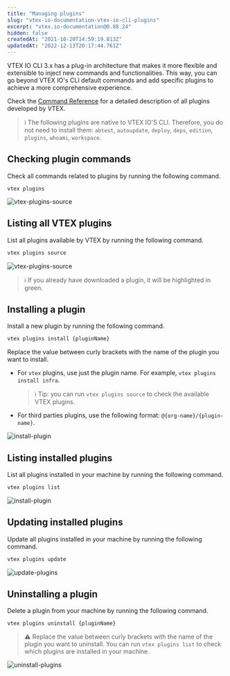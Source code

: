 ```yaml
---
title: "Managing plugins"
slug: "vtex-io-documentation-vtex-io-cli-plugins"
excerpt: "vtex.io-documentation@0.88.24"
hidden: false
createdAt: "2021-10-20T14:59:19.813Z"
updatedAt: "2022-12-13T20:17:44.761Z"
---
```


VTEX IO CLI 3.x has a plug-in architecture that makes it more flexible and extensible to inject new commands and functionalities. This way, you can go beyond VTEX IO's CLI default commands and add specific plugins to achieve a more comprehensive experience.

Check the [Command Reference](https://developers.vtex.com/vtex-developer-docs/docs/vtex-io-documentation-vtex-io-cli-command-reference#plugins) for a detailed description of all plugins developed by VTEX.

> ℹ️ The following plugins are native to VTEX IO'S CLI. Therefore, you do not need to install them:  `abtest`, `autoupdate`, `deploy`, `deps`, `edition`, `plugins`, `whoami`, `workspace`.

## Checking plugin commands

Check all commands related to plugins by running the following command.

```shell
vtex plugins
```

![vtex-plugins-source](https://cdn.jsdelivr.net/gh/vtexdocs/dev-portal-content@main/images/vtex-io-documentation-vtex-io-cli-plugins-0.png)

## Listing all VTEX plugins

List all plugins available by VTEX by running the following command.

```sh
vtex plugins source
```

![vtex-plugins-source](https://cdn.jsdelivr.net/gh/vtexdocs/dev-portal-content@main/images/vtex-io-documentation-vtex-io-cli-plugins-1.png)

> ℹ️ If you already have downloaded a plugin, it will be highlighted in green.

## Installing a plugin

Install a new plugin by running the following command.

```sh
vtex plugins install {pluginName}
```

Replace the value between curly brackets with the name of the plugin you want to install.

- For `vtex` plugins, use just the plugin name. For example, `vtex plugins install infra`.

  > ℹ️ Tip: you can run `vtex plugins source` to check the available VTEX plugins.

- For third parties plugins, use the following format: `@{org-name}/{plugin-name}`.

![install-plugin](https://cdn.jsdelivr.net/gh/vtexdocs/dev-portal-content@main/images/vtex-io-documentation-vtex-io-cli-plugins-2.png)

## Listing installed plugins

List all plugins installed in your machine by running the following command.

```sh
vtex plugins list
```

![install-plugin](https://cdn.jsdelivr.net/gh/vtexdocs/dev-portal-content@main/images/vtex-io-documentation-vtex-io-cli-plugins-3.png)

## Updating installed plugins

Update all plugins installed in your machine by running the following command.

```sh
vtex plugins update
```

![update-plugins](https://cdn.jsdelivr.net/gh/vtexdocs/dev-portal-content@main/images/vtex-io-documentation-vtex-io-cli-plugins-4.png)

## Uninstalling a plugin

Delete a plugin from your machine by running the following command.

```sh
vtex plugins uninstall {pluginName}
```

> ⚠️ Replace the value between curly brackets with the name of the plugin you want to uninstall. You can run `vtex plugins list` to check which plugins are installed in your machine.

![uninstall-plugins](https://cdn.jsdelivr.net/gh/vtexdocs/dev-portal-content@main/images/vtex-io-documentation-vtex-io-cli-plugins-5.png)
